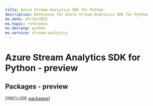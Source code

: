 ```yaml
---
title: Azure Stream Analytics SDK for Python
description: Reference for Azure Stream Analytics SDK for Python
ms.date: 07/10/2025
ms.topic: reference
ms.devlang: python
ms.service: stream-analytics
---
```

# Azure Stream Analytics SDK for Python - preview
## Packages - preview
[!INCLUDE [packages](stream-analytics-index.md)]